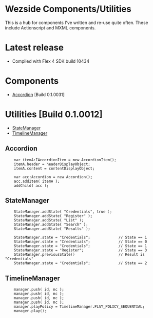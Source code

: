 Wezside Components/Utilities
============================

This is a hub for components I've written and re-use quite often. These include Actionscript and MXML components.

Latest release
=======

* Compiled with Flex 4 SDK build 10434 

Components
=======

* [Accordion](http://github.com/wezside/Toolkit/blob/master/src/com/wezside/sample/accordion/AccordionAdvanced.mxml "Accordion") [Build 0.1.0031]

Utilities [Build 0.1.0012]
=======

* [StateManager](http://github.com/wezside/Toolkit/blob/master/src/com/wezside/sample/stateManager/StateTest.as "StateManager") 
* [TimelineManager](http://github.com/wezside/Toolkit/blob/master/src/com/wezside/sample/timelineManager/TimelineSample.as "TimelineManager")



Accordion
---------

		var itemA:IAccordionItem = new AccordionItem();
		itemA.header = headerDisplayObject;
		itemA.content = contentDisplayObject; 
			
		var acc:Accordion = new Accordion();
		acc.addItem( itemA );
		addChild( acc );

StateManager
------------

		StateManager.addState( "Credentials", true );
		StateManager.addState( "Register" );
		StateManager.addState( "List" );
		StateManager.addState( "Search" );
		StateManager.addState( "Results" );
		
		StateManager.state = "Credentials";				// State == 1
		StateManager.state = "Credentials";				// State == 0
		StateManager.state = "Credentials";				// State == 1
		StateManager.state = "Register";				// State == 3
		StateManager.previousState()					// Result is "Credentials"	
		StateManager.state = "Credentials";				// State == 2


TimelineManager
---------------


		manager.push( id, mc );
		manager.push( id, mc );
		manager.push( id, mc );
		manager.push( id, mc );
		manager.playPolicy = TimelineManager.PLAY_POLICY_SEQUENTIAL; 
		manager.play();
